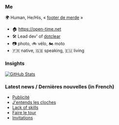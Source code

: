 ### Me

🌍 Human, He/His, « [footer de merde](https://open-time.net/post/2013/07/17/La-veritable-histoire-du-Footer-de-merde-) » 
* 🏠 https://open-time.net 
* 🛠️ Lead dev' of [dotclear](https://git.dotclear.org/dev/dotclear)
* 📷 photo, 🚲 vélo, 🏍️ moto 
* 🇫🇷 native, 🇬🇧 speaking, 🇪🇺 living

### Insights

[![GitHub Stats](https://github-readme-stats-sigma-five.vercel.app/api?username=franck-paul)](https://github.com/franck-paul)

### Latest news / Dernières nouvelles (in French)

<!-- BLOG-POST-LIST:START -->
- [Publicité](https://open-time.net/post/2024/01/22/Publicite)
- [J&#39;entends les cloches](https://open-time.net/post/2024/01/21/J-entends-les-cloches)
- [Lack of skills](https://open-time.net/post/2024/01/20/Lack-of-skills)
- [Faire le tour](https://open-time.net/post/2024/01/19/Faire-le-tour)
- [Invitations](https://open-time.net/post/2024/01/18/Invitations)
<!-- BLOG-POST-LIST:END -->
